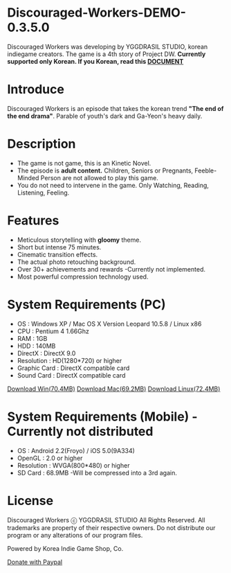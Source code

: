 Discouraged-Workers-DEMO-0.3.5.0
===================
Discouraged Workers was developing by YGGDRASIL STUDIO, korean indiegame creators. The game is a 4th story of Project DW. <strong>Currently supported only Korean. If you Korean, read this <a href="https://github.com/YGGDRASIL-STUDIO/Discouraged-Workers/blob/master/README-ko_KR.md">DOCUMENT</a></strong>


Introduce
===================
Discouraged Workers is an episode that takes the korean trend <strong>"The end of the end drama"</strong>. Parable of youth's dark and Ga-Yeon's heavy daily.


Description
===================
<ul><li>The game is not game, this is an Kinetic Novel.</li>
<li>The episode is <strong>adult content.</strong> Children, Seniors or Pregnants, Feeble-Minded Person are not allowed to play this game.</li>
<li>You do not need to intervene in the game. Only Watching, Reading, Listening, Feeling.</li></ul>


Features
===================
<ul><li>Meticulous storytelling with <strong>gloomy</strong> theme.</li>
<li>Short but intense 75 minutes.</li>
<li>Cinematic transition effects.</li>
<li>The actual photo retouching background.</li>
<li>Over 30+ achievements and rewards -Currently not implemented.</li>
<li>Most powerful compression technology used.</li></ul>


System Requirements (PC)
===================
<ul><li>OS : Windows XP / Mac OS X Version Leopard 10.5.8 / Linux x86</li>
<li>CPU : Pentium 4 1.66Ghz</li>
<li>RAM : 1GB</li>
<li>HDD : 140MB</li>
<li>DirectX : DirectX 9.0</li>
<li>Resolution : HD(1280*720) or higher</li>
<li>Graphic Card : DirectX compatible card</li>
<li>Sound Card : DirectX compatible card</li></ul>

<a href="https://mega.co.nz/#!Xl5HkT4a!dYb1gB1LC8XPqzHoEMEjewTQt1cx81PPMMhCHmUBw6w" target="_blank">Download Win(70.4MB)</a> <a href="https://mega.co.nz/#!mgZ2RCYB!Qjw_-i8B0kJSUlCcTCdZOwpa-RcWumLD27OJmey8RPo" target="_blank">Download Mac(69.2MB)</a> <a href="https://mega.co.nz/#!DwxGXI4Q!DtNpiXMTqiKd1FLYMATEMpL7r9cRkIufWUMXqL6JZJw" target="_blank">Download Linux(72.4MB)</a>


System Requirements (Mobile) -Currently not distributed
===================
<ul><li>OS : Android 2.2(Froyo) / iOS 5.0(9A334)</li>
<li>OpenGL : 2.0 or higher</li>
<li>Resolution : WVGA(800*480) or higher</li>
<li>SD Card : 68.9MB -Will be compressed into a 3rd again.</li></ul>


License
===================
Discouraged Workers ⓒ YGGDRASIL STUDIO All Rights Reserved.
All trademarks are property of their respective owners.
Do not distribute our program or any alterations of our program files.

Powered by Korea Indie Game Shop, Co.

<a href="https://www.paypal.com/kr/cgi-bin/webscr?cmd=_flow&SESSION=gU2ioOsJn2GvzB3qDUzfchqCZn7bPwclWL8QaYzVTuafpEnqBOnBzcdmoNK&dispatch=5885d80a13c0db1f8e263663d3faee8d66f31424b43e9a70645c907a6cbd8fb4" target="_blank">Donate with Paypal</a>
